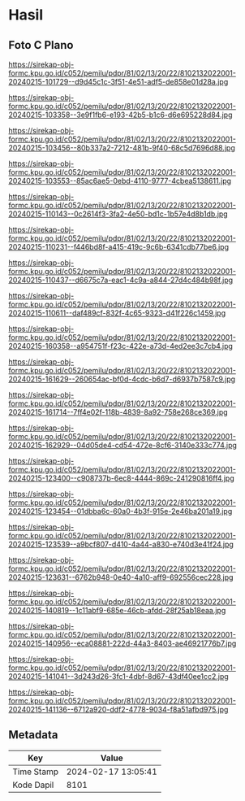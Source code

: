 # Hasil

## Foto C Plano

https://sirekap-obj-formc.kpu.go.id/c052/pemilu/pdpr/81/02/13/20/22/8102132022001-20240215-101729--d9d45c1c-3f51-4e51-adf5-de858e01d28a.jpg

https://sirekap-obj-formc.kpu.go.id/c052/pemilu/pdpr/81/02/13/20/22/8102132022001-20240215-103358--3e9f1fb6-e193-42b5-b1c6-d6e695228d84.jpg

https://sirekap-obj-formc.kpu.go.id/c052/pemilu/pdpr/81/02/13/20/22/8102132022001-20240215-103456--80b337a2-7212-481b-9f40-68c5d7696d88.jpg

https://sirekap-obj-formc.kpu.go.id/c052/pemilu/pdpr/81/02/13/20/22/8102132022001-20240215-103553--85ac6ae5-0ebd-4110-9777-4cbea5138611.jpg

https://sirekap-obj-formc.kpu.go.id/c052/pemilu/pdpr/81/02/13/20/22/8102132022001-20240215-110143--0c2614f3-3fa2-4e50-bd1c-1b57e4d8b1db.jpg

https://sirekap-obj-formc.kpu.go.id/c052/pemilu/pdpr/81/02/13/20/22/8102132022001-20240215-110231--f446bd8f-a415-419c-9c6b-6341cdb77be6.jpg

https://sirekap-obj-formc.kpu.go.id/c052/pemilu/pdpr/81/02/13/20/22/8102132022001-20240215-110437--d6675c7a-eac1-4c9a-a844-27d4c484b98f.jpg

https://sirekap-obj-formc.kpu.go.id/c052/pemilu/pdpr/81/02/13/20/22/8102132022001-20240215-110611--daf489cf-832f-4c65-9323-d41f226c1459.jpg

https://sirekap-obj-formc.kpu.go.id/c052/pemilu/pdpr/81/02/13/20/22/8102132022001-20240215-160358--a954751f-f23c-422e-a73d-4ed2ee3c7cb4.jpg

https://sirekap-obj-formc.kpu.go.id/c052/pemilu/pdpr/81/02/13/20/22/8102132022001-20240215-161629--260654ac-bf0d-4cdc-b6d7-d6937b7587c9.jpg

https://sirekap-obj-formc.kpu.go.id/c052/pemilu/pdpr/81/02/13/20/22/8102132022001-20240215-161714--7ff4e02f-118b-4839-8a92-758e268ce369.jpg

https://sirekap-obj-formc.kpu.go.id/c052/pemilu/pdpr/81/02/13/20/22/8102132022001-20240215-162929--04d05de4-cd54-472e-8cf6-3140e333c774.jpg

https://sirekap-obj-formc.kpu.go.id/c052/pemilu/pdpr/81/02/13/20/22/8102132022001-20240215-123400--c908737b-6ec8-4444-869c-241290816ff4.jpg

https://sirekap-obj-formc.kpu.go.id/c052/pemilu/pdpr/81/02/13/20/22/8102132022001-20240215-123454--01dbba6c-60a0-4b3f-915e-2e46ba201a19.jpg

https://sirekap-obj-formc.kpu.go.id/c052/pemilu/pdpr/81/02/13/20/22/8102132022001-20240215-123539--a9bcf807-d410-4a44-a830-e740d3e41f24.jpg

https://sirekap-obj-formc.kpu.go.id/c052/pemilu/pdpr/81/02/13/20/22/8102132022001-20240215-123631--6762b948-0e40-4a10-aff9-692556cec228.jpg

https://sirekap-obj-formc.kpu.go.id/c052/pemilu/pdpr/81/02/13/20/22/8102132022001-20240215-140819--1c11abf9-685e-46cb-afdd-28f25ab18eaa.jpg

https://sirekap-obj-formc.kpu.go.id/c052/pemilu/pdpr/81/02/13/20/22/8102132022001-20240215-140956--eca08881-222d-44a3-8403-ae46921776b7.jpg

https://sirekap-obj-formc.kpu.go.id/c052/pemilu/pdpr/81/02/13/20/22/8102132022001-20240215-141041--3d243d26-3fc1-4dbf-8d67-43df40ee1cc2.jpg

https://sirekap-obj-formc.kpu.go.id/c052/pemilu/pdpr/81/02/13/20/22/8102132022001-20240215-141136--6712a920-ddf2-4778-9034-f8a51afbd975.jpg


## Metadata

| Key        | Value               |
| ---------- | ------------------- |
| Time Stamp | 2024-02-17 13:05:41 |
| Kode Dapil | 8101                |



